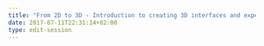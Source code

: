 ```yaml
---
title: "From 2D to 3D - Introduction to creating 3D interfaces and experiences "
date: 2017-07-11T22:31:14+02:00
type: edit-session
---
```


